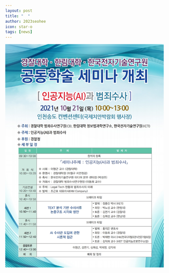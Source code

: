 ```yaml
---
layout: post
title: "  "
author: 2023seohee
icon: star-o
tags: [news]
---
```


![dateset1](/img/news/seminar1021.jpg)